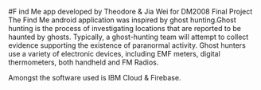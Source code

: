 #F ind Me app developed by Theodore & Jia Wei for DM2008 Final Project
The Find Me android application was inspired by ghost hunting.​
Ghost hunting is the process of investigating locations that are reported to be haunted by ghosts.
Typically, a ghost-hunting team will attempt to collect evidence supporting the existence of paranormal activity.
Ghost hunters use a variety of electronic devices, including EMF meters, digital thermometers, both handheld and FM Radios.​

Amongst the software used is IBM Cloud & Firebase.